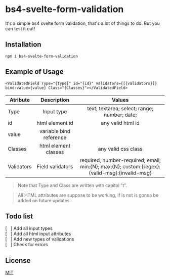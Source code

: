 # bs4-svelte-form-validation

It's a simple bs4 svelte form validation, that's a lot of things to do.
But you can test it out!

## Installation

`npm i bs4-svelte-form-validation`

## Example of Usage

`<ValidatedField Type="{type}" id="{id}" validators={[{validators}]} bind:value={value} Class="{Classes}"></ValidatedField>`

| Atribute   |       Description       |                                            Values                                            |
| ---------- | :---------------------: | :------------------------------------------------------------------------------------------: |
| Type       |       Input type        |                         text; textarea; select; range; number; date;                         |
| id         |     html element id     |                                      any valid html id                                       |
| value      | variable bind reference |                                                                                              |
| Classes    |  html element classes   |                                     any valid css class                                      |
| Validators |    Field validators     | required, number-required; email; min:{N}; max:{N}; custom:{regex}:{valid-msg}:{invalid-msg} |

> Note that Type and Class are written with capitol "t".

> All HTML attributes are suppose to be working, if is not is gonna be added on future updates.

## Todo list

[&nbsp;&nbsp;&nbsp;] Add all input types <br>
[&nbsp;&nbsp;&nbsp;] Add all html input attributes <br>
[&nbsp;&nbsp;&nbsp;] Add new types of validations <br>
[&nbsp;&nbsp;&nbsp;] Check for errors

## License

[MIT](https://choosealicense.com/licenses/mit/)
